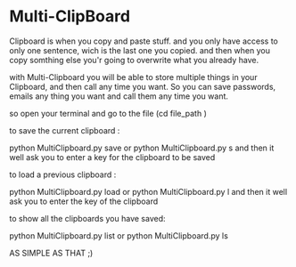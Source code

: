 # Multi-ClipBoard

Clipboard is when you copy and paste stuff. and you only have access to only one sentence, wich is the last one you copied. and then when you copy somthing else you'r going to overwrite what you already have.

with Multi-Clipboard you will be able to store multiple things in your Clipboard, and then call any time you want. So you can save passwords, emails any thing you want and call them any time you want.

so open your terminal and go to the file (cd file_path )

to save the current clipboard :

python MultiClipboard.py save        or       python MultiClipboard.py s         and then it well ask you to enter a key for the clipboard to be saved




to load a previous clipboard :

python MultiClipboard.py load        or       python MultiClipboard.py l    and then it well ask you to enter the key of the clipboard


to show all the clipboards you have saved:

python MultiClipboard.py list        or       python MultiClipboard.py ls




AS SIMPLE AS THAT ;)
